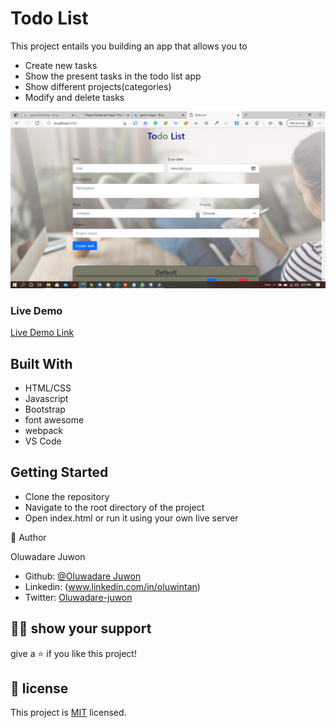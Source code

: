 # Todo List

This project entails you building an app that allows you to

- Create new tasks 
- Show the present tasks in the todo list app
- Show different projects(categories)
- Modify and delete tasks



![Projects Screenshot](./img/screenshot.png)

### Live Demo

[Live Demo Link](https://raw.githack.com/wintan1418/TO-DO-LIST/feature/dist/index.html)

## Built With

- HTML/CSS
- Javascript
- Bootstrap
- font awesome
- webpack
- VS Code


## Getting Started

- Clone the repository
- Navigate to the root directory of the project
- Open index.html or run it using your own live server

👤 Author

Oluwadare Juwon

- Github: [@Oluwadare Juwon](https://github.com/wintan1418)
- Linkedin: (www.linkedin.com/in/oluwintan)
- Twitter: [Oluwadare-juwon](https://twitter.com/@oluwadarejuwon)


## 🙋‍♂ show your support

give a ⭐️ if you like this project!

## 📝 license



This project is [MIT](LICENSE) licensed.
